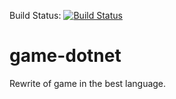 Build Status: [![Build Status](https://travis-ci.org/vauto-dork/game-dotnet.svg?branch=master)](https://travis-ci.org/vauto-dork/game-dotnet)

# game-dotnet
Rewrite of game in the best language.
